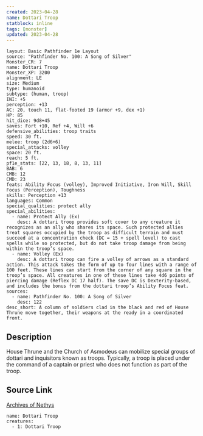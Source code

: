 ```yaml
---
created: 2023-04-28
name: Dottari Troop
statblock: inline
tags: [monster]
updated: 2023-04-28
---
```

```statblock
layout: Basic Pathfinder 1e Layout
source: "Pathfinder No. 100: A Song of Silver"
Monster_CR: 7
name: Dottari Troop
Monster_XP: 3200
alignment: LE
size: Medium
type: humanoid
subtype: (human, troop)
INI: +5
perception: +13
AC: 20, touch 11, flat-footed 19 (armor +9, dex +1)
HP: 85
hit_dice: 9d8+45
saves: Fort +10, Ref +4, Will +6
defensive_abilities: troop traits
speed: 30 ft.
melee: troop (2d6+6)
special_attacks: volley
space: 20 ft.
reach: 5 ft.
pf1e_stats: [22, 13, 18, 8, 13, 11]
BAB: 6
CMB: 12
CMD: 23
feats: Ability Focus (volley), Improved Initiative, Iron Will, Skill Focus (Perception), Toughness
skills: Perception +13
languages: Common
special_qualities: protect ally
special_abilities:
  - name: Protect Ally (Ex)
    desc: A dottari troop provides soft cover to any creature it recognizes as an ally who shares its space. Such protected allies treat squares occupied by the troop as difficult terrain and must succeed at a concentration check (DC = 15 + spell level) to cast spells while so protected, but do not take troop damage from being within the troop’s space.
  - name: Volley (Ex)
    desc: A dottari troop can fire a volley of arrows as a standard action. This attack takes the form of up to four lines with a range of 100 feet. These lines can start from the corner of any square in the troop’s space. All creatures in one of these lines take 4d6 points of piercing damage (Reflex DC 17 half). The save DC is Dexterity-based, and includes the bonus from the dottari troop’s Ability Focus feat.
sources:
  - name: Pathfinder No. 100: A Song of Silver
    desc: 122
desc_short: A column of soldiers clad in the black and red of House Thrune move together, their weapons at the ready in a coordinated front.
```
## Description
House Thrune and the Church of Asmodeus can mobilize special groups of dottari and inquisitors known as troops. Typically, a troop is placed under the command of a captain or priest who does not function as part of the troop.
## Source Link
[Archives of Nethys](https://aonprd.com/MonsterDisplay.aspx?ItemName=Dottari%20Troop)
```encounter-table
name: Dottari Troop
creatures:
  - 1: Dottari Troop
```
